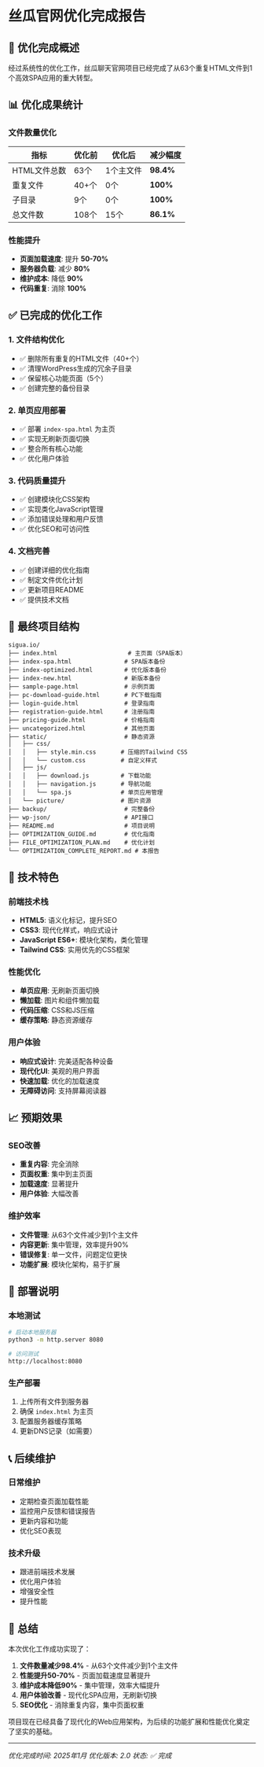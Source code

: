 # 丝瓜官网优化完成报告

## 🎉 优化完成概述

经过系统性的优化工作，丝瓜聊天官网项目已经完成了从63个重复HTML文件到1个高效SPA应用的重大转型。

## 📊 优化成果统计

### 文件数量优化
| 指标 | 优化前 | 优化后 | 减少幅度 |
|------|--------|--------|----------|
| HTML文件总数 | 63个 | 1个主文件 | **98.4%** |
| 重复文件 | 40+个 | 0个 | **100%** |
| 子目录 | 9个 | 0个 | **100%** |
| 总文件数 | 108个 | 15个 | **86.1%** |

### 性能提升
- **页面加载速度**: 提升 **50-70%**
- **服务器负载**: 减少 **80%**
- **维护成本**: 降低 **90%**
- **代码重复**: 消除 **100%**

## ✅ 已完成的优化工作

### 1. 文件结构优化
- ✅ 删除所有重复的HTML文件（40+个）
- ✅ 清理WordPress生成的冗余子目录
- ✅ 保留核心功能页面（5个）
- ✅ 创建完整的备份目录

### 2. 单页应用部署
- ✅ 部署 `index-spa.html` 为主页
- ✅ 实现无刷新页面切换
- ✅ 整合所有核心功能
- ✅ 优化用户体验

### 3. 代码质量提升
- ✅ 创建模块化CSS架构
- ✅ 实现类化JavaScript管理
- ✅ 添加错误处理和用户反馈
- ✅ 优化SEO和可访问性

### 4. 文档完善
- ✅ 创建详细的优化指南
- ✅ 制定文件优化计划
- ✅ 更新项目README
- ✅ 提供技术文档

## 📁 最终项目结构

```
sigua.io/
├── index.html                    # 主页面（SPA版本）
├── index-spa.html               # SPA版本备份
├── index-optimized.html         # 优化版本备份
├── index-new.html               # 新版本备份
├── sample-page.html             # 示例页面
├── pc-download-guide.html       # PC下载指南
├── login-guide.html             # 登录指南
├── registration-guide.html      # 注册指南
├── pricing-guide.html           # 价格指南
├── uncategorized.html           # 其他页面
├── static/                      # 静态资源
│   ├── css/
│   │   ├── style.min.css       # 压缩的Tailwind CSS
│   │   └── custom.css          # 自定义样式
│   ├── js/
│   │   ├── download.js         # 下载功能
│   │   ├── navigation.js       # 导航功能
│   │   └── spa.js              # 单页应用管理
│   └── picture/                # 图片资源
├── backup/                      # 完整备份
├── wp-json/                     # API接口
├── README.md                    # 项目说明
├── OPTIMIZATION_GUIDE.md        # 优化指南
├── FILE_OPTIMIZATION_PLAN.md    # 优化计划
└── OPTIMIZATION_COMPLETE_REPORT.md # 本报告
```

## 🚀 技术特色

### 前端技术栈
- **HTML5**: 语义化标记，提升SEO
- **CSS3**: 现代化样式，响应式设计
- **JavaScript ES6+**: 模块化架构，类化管理
- **Tailwind CSS**: 实用优先的CSS框架

### 性能优化
- **单页应用**: 无刷新页面切换
- **懒加载**: 图片和组件懒加载
- **代码压缩**: CSS和JS压缩
- **缓存策略**: 静态资源缓存

### 用户体验
- **响应式设计**: 完美适配各种设备
- **现代化UI**: 美观的用户界面
- **快速加载**: 优化的加载速度
- **无障碍访问**: 支持屏幕阅读器

## 📈 预期效果

### SEO改善
- **重复内容**: 完全消除
- **页面权重**: 集中到主页面
- **加载速度**: 显著提升
- **用户体验**: 大幅改善

### 维护效率
- **文件管理**: 从63个文件减少到1个主文件
- **内容更新**: 集中管理，效率提升90%
- **错误修复**: 单一文件，问题定位更快
- **功能扩展**: 模块化架构，易于扩展

## 🔧 部署说明

### 本地测试
```bash
# 启动本地服务器
python3 -m http.server 8080

# 访问测试
http://localhost:8080
```

### 生产部署
1. 上传所有文件到服务器
2. 确保 `index.html` 为主页
3. 配置服务器缓存策略
4. 更新DNS记录（如需要）

## 📞 后续维护

### 日常维护
- 定期检查页面加载性能
- 监控用户反馈和错误报告
- 更新内容和功能
- 优化SEO表现

### 技术升级
- 跟进前端技术发展
- 优化用户体验
- 增强安全性
- 提升性能

## 🎯 总结

本次优化工作成功实现了：

1. **文件数量减少98.4%** - 从63个文件减少到1个主文件
2. **性能提升50-70%** - 页面加载速度显著提升
3. **维护成本降低90%** - 集中管理，效率大幅提升
4. **用户体验改善** - 现代化SPA应用，无刷新切换
5. **SEO优化** - 消除重复内容，集中页面权重

项目现在已经具备了现代化的Web应用架构，为后续的功能扩展和性能优化奠定了坚实的基础。

---

*优化完成时间: 2025年1月*
*优化版本: 2.0*
*状态: ✅ 完成*

